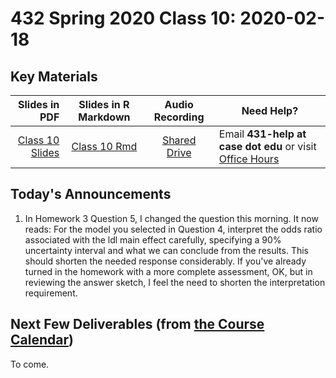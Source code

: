 # 432 Spring 2020 Class 10: 2020-02-18

## Key Materials

Slides in PDF | Slides in R Markdown | Audio Recording | Need Help?
------------: | :------------------: | :--------------: | ---------------------------
[Class 10 Slides](https://github.com/THOMASELOVE/2020-432/blob/master/classes/class10/432_2020_slides10.pdf) | [Class 10 Rmd](https://github.com/THOMASELOVE/2020-432/blob/master/classes/class10/432_2020_slides10.Rmd) | [Shared Drive](http://bit.ly/432-2020-audio) | Email **431-help at case dot edu** or visit [Office Hours](https://github.com/THOMASELOVE/2020-432/blob/master/calendar.md#tas-and-office-hours)

## Today's Announcements

1. In Homework 3 Question 5, I changed the question this morning. It now reads: For the model you selected in Question 4, interpret the odds ratio associated with the ldl main effect carefully, specifying a 90% uncertainty interval and what we can conclude from the results. 
This should shorten the needed response considerably. If you've already turned in the homework with a more complete assessment, OK, but in reviewing the answer sketch, I feel the need to shorten the interpretation requirement.

## Next Few Deliverables (from [the Course Calendar](https://github.com/THOMASELOVE/2020-432/blob/master/calendar.md))

To come.
